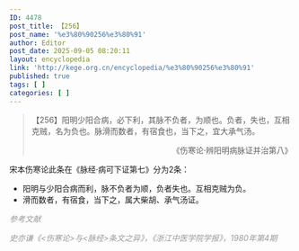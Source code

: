 ```yaml
---
ID: 4478
post_title: 【256】
post_name: '%e3%80%90256%e3%80%91'
author: Editor
post_date: 2025-09-05 08:20:11
layout: encyclopedia
link: 'http://kege.org.cn/encyclopedia/%e3%80%90256%e3%80%91'
published: true
tags: [ ]
categories: [ ]
---
```

<blockquote>【256】阳明少阳合病，必下利，其脉不负者，为顺也。负者，失也，互相克贼，名为负也。脉滑而数者，有宿食也，当下之，宜大承气汤。
<p style="text-align: right;">《伤寒论·辨阳明病脉证并治第八》</p>
</blockquote>
宋本伤寒论此条在《脉经·病可下证第七》分为2条：
<ul>
 	<li>阳明与少阳合病而利，脉不负者为顺，负者失也。互相克贼为负。</li>
 	<li>滑而数者，有宿食，当下之，属大柴胡、承气汤证。</li>
</ul>
<em><span style="color: #999999;">参考文献</span></em>

<em><span style="color: #999999;">史亦谦《&lt;伤寒论&gt;与&lt;脉经&gt;条文之异》，《浙江中医学院学报》，1980年第4期</span></em>
